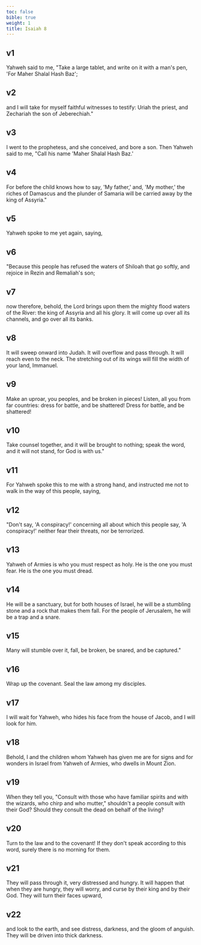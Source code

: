 ```yaml
---
toc: false
bible: true
weight: 1
title: Isaiah 8
---
```




## v1 
Yahweh said to me, "Take a large tablet, and write on it with a man's pen, 'For Maher Shalal Hash Baz'; 

## v2 
and I will take for myself faithful witnesses to testify: Uriah the priest, and Zechariah the son of Jeberechiah." 

## v3 
I went to the prophetess, and she conceived, and bore a son. Then Yahweh said to me, "Call his name 'Maher Shalal Hash Baz.' 

## v4 
For before the child knows how to say, 'My father,' and, 'My mother,' the riches of Damascus and the plunder of Samaria will be carried away by the king of Assyria." 

## v5 
Yahweh spoke to me yet again, saying, 

## v6 
"Because this people has refused the waters of Shiloah that go softly, and rejoice in Rezin and Remaliah's son; 

## v7 
now therefore, behold, the Lord brings upon them the mighty flood waters of the River: the king of Assyria and all his glory. It will come up over all its channels, and go over all its banks. 

## v8 
It will sweep onward into Judah. It will overflow and pass through. It will reach even to the neck. The stretching out of its wings will fill the width of your land, Immanuel. 

## v9 
Make an uproar, you peoples, and be broken in pieces! Listen, all you from far countries: dress for battle, and be shattered! Dress for battle, and be shattered! 

## v10 
Take counsel together, and it will be brought to nothing; speak the word, and it will not stand, for God is with us." 

## v11 
For Yahweh spoke this to me with a strong hand, and instructed me not to walk in the way of this people, saying, 

## v12 
"Don't say, 'A conspiracy!' concerning all about which this people say, 'A conspiracy!' neither fear their threats, nor be terrorized. 

## v13 
Yahweh of Armies is who you must respect as holy. He is the one you must fear. He is the one you must dread. 

## v14 
He will be a sanctuary, but for both houses of Israel, he will be a stumbling stone and a rock that makes them fall. For the people of Jerusalem, he will be a trap and a snare. 

## v15 
Many will stumble over it, fall, be broken, be snared, and be captured." 

## v16 
Wrap up the covenant. Seal the law among my disciples. 

## v17 
I will wait for Yahweh, who hides his face from the house of Jacob, and I will look for him. 

## v18 
Behold, I and the children whom Yahweh has given me are for signs and for wonders in Israel from Yahweh of Armies, who dwells in Mount Zion. 

## v19 
When they tell you, "Consult with those who have familiar spirits and with the wizards, who chirp and who mutter," shouldn't a people consult with their God? Should they consult the dead on behalf of the living? 

## v20 
Turn to the law and to the covenant! If they don't speak according to this word, surely there is no morning for them. 

## v21 
They will pass through it, very distressed and hungry. It will happen that when they are hungry, they will worry, and curse by their king and by their God. They will turn their faces upward, 

## v22 
and look to the earth, and see distress, darkness, and the gloom of anguish. They will be driven into thick darkness.

